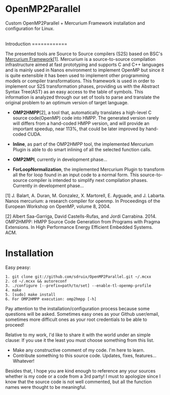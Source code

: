 

OpenMP2Parallel
==========

Custom OpenMP2Parallel + Mercurium Framework installation and configuration for Linux. 

<br />
Introduction
============

The presented tools are Source to Source compilers (S2S) based on BSC's [Mercurium Framework](https://pm.bsc.es/mcxx)[1]. Mercurium is a source-to-source compilation infrastructure aimed at fast prototyping and supports C and C++ languages and is mainly used in Nanos environment to implement OpenMP but since it is quite extensible it has been used to implement other programming models or compiler transformations. This framework is used in order to implement our S2S transformation phases, providing us with the Abstract Syntax Tree(AST) as an easy access to the table of symbols. This information is analyzed through our set of tools to parse and translate the original problem to an optimum version of target language.

* **OMP2HMPP**[2], a tool that, automatically translates a high-level C source code(OpenMP) code into HMPP. The generated version rarely will differs from a hand-coded HMPP version, and will provide an important speedup, near 113%, that could be later improved by hand-coded CUDA.

* **Inline**, as part of the OMP2HMPP tool, the implemented Mercurium Plugin is able to do smart inlining of all the selected function calls.

* **OMP2MPI**, currently in development phase...

* **ForLoopNormalization**, the implemented Mercurium Plugin to transform all the for loop found in an input code to a normal form. This source-to-source compiler is intended to simplify next compilation phases. Currently in development phase...



[1] J. Balart, A. Duran, M. Gonzalez, X. Martorell, E. Ayguade, and J. Labarta. Nanos mercurium: a research compiler for openmp. In Proceedings of the European Workshop on OpenMP, volume 8, 2004.

[2] Albert Saa-Garriga, David Castells-Rufas, and Jordi Carrabina. 2014. OMP2HMPP: HMPP Source Code Generation from Programs with Pragma Extensions. In High Performance Energy Efficient Embedded Systems. ACM.

Installation
============

Easy peasy:


	1. git clone git://github.com/sdruix/OpenMP2Parallel.git ~/.mcxx
	2. cd ~/.mcxx && autoreconf
	3. ./configure [--prefix=path/to/set] --enable-tl-openmp-profile
  	4. make
  	5. [sudo] make install
  	6. For OMP2HMPP execution: omp2hmpp [-h] 

Pay attention to the installation/configuration process because some questions will be asked. Sometimes easy ones as your Github user/email, sometimes more difficult ones as your root credentials to be able to proceed!

Relative to my work, I'd like to share it with the world under an simple clause: If you use it the least you must choose something from this list.

* Make any constructive comment of my code. I'm here to learn.
* Contribute something to this source code. Updates, fixes, features... Whatever!

Besides that, I hope you are kind enough to reference any your sources whether is my code or a code from a 3rd party! I must to apologize since I know that the source code is not well commented, but all the function names were thought to be meaningful.


